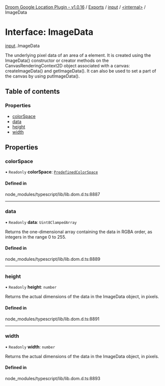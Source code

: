 [Droom Google Location Plugin - v1.0.16](../README.md) / [Exports](../modules.md) / [input](../modules/input.md) / [<internal\>](../modules/input._internal_.md) / ImageData

# Interface: ImageData

[input](../modules/input.md).[<internal>](../modules/input._internal_.md).ImageData

The underlying pixel data of an area of a <canvas> element. It is created using the ImageData() constructor or creator methods on the CanvasRenderingContext2D object associated with a canvas: createImageData() and getImageData(). It can also be used to set a part of the canvas by using putImageData().

## Table of contents

### Properties

- [colorSpace](input._internal_.ImageData.md#colorspace)
- [data](input._internal_.ImageData.md#data)
- [height](input._internal_.ImageData.md#height)
- [width](input._internal_.ImageData.md#width)

## Properties

### colorSpace

• `Readonly` **colorSpace**: [`PredefinedColorSpace`](../modules/input._internal_.md#predefinedcolorspace)

#### Defined in

node_modules/typescript/lib/lib.dom.d.ts:8887

___

### data

• `Readonly` **data**: `Uint8ClampedArray`

Returns the one-dimensional array containing the data in RGBA order, as integers in the range 0 to 255.

#### Defined in

node_modules/typescript/lib/lib.dom.d.ts:8889

___

### height

• `Readonly` **height**: `number`

Returns the actual dimensions of the data in the ImageData object, in pixels.

#### Defined in

node_modules/typescript/lib/lib.dom.d.ts:8891

___

### width

• `Readonly` **width**: `number`

Returns the actual dimensions of the data in the ImageData object, in pixels.

#### Defined in

node_modules/typescript/lib/lib.dom.d.ts:8893
